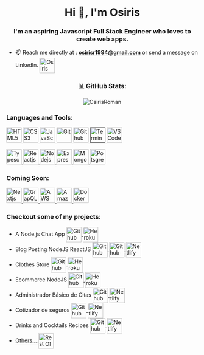 <!---

- 👋 Hi, I’m @OsirisRoman
- 👀 I’m interested in ...
- 🌱 I’m currently learning ...
- 💞️ I’m looking to collaborate on ...
- 📫 How to reach me ...

OsirisRoman/OsirisRoman is a ✨ special ✨ repository because its `README.md` (this file) appears on your GitHub profile.
You can click the Preview link to take a look at your changes.

--->

<h1 align="center">Hi 👋, I'm Osiris</h1>
<h3 align="center">I'm an aspiring Javascript Full Stack Engineer who loves to create web apps. </h3>

- 📫 Reach me directly at : **osirisr1994@gmail.com** or send a message on LinkedIn. <a href="https://www.linkedin.com/in/osirisroman/" target="blank">
    <img align="center" src="https://www.instituteofexcellence.com/wp-content/uploads/LinkedIn-logo.png" alt="Osiris Román" height="40" />
  </a>

<h3 align="center"> 📊 GitHub Stats: </h3>
<!---https://github.com/anuraghazra/github-readme-stats--->
<p align="center"><img src="https://github-readme-stats.vercel.app/api?username=osirisroman&show_icons=true&theme=algolia" alt="OsirisRoman" /></p>

<h3 align="left">Languages and Tools: </h3>
<p align="left">
  <a href="https://en.wikipedia.org/wiki/HTML5" target="_blank">
    <img src="https://upload.wikimedia.org/wikipedia/commons/thumb/6/61/HTML5_logo_and_wordmark.svg/1200px-HTML5_logo_and_wordmark.svg.png" alt="HTML5" height="40"/>
  </a>
  <a href="https://en.wikipedia.org/wiki/CSS" target="_blank">
    <img src="https://upload.wikimedia.org/wikipedia/commons/thumb/d/d5/CSS3_logo_and_wordmark.svg/1200px-CSS3_logo_and_wordmark.svg.png" alt="CSS3" height="40"/>
  </a>
  <a href="https://en.wikipedia.org/wiki/JavaScript" target="_blank">
    <img src="https://upload.wikimedia.org/wikipedia/commons/thumb/9/99/Unofficial_JavaScript_logo_2.svg/1200px-Unofficial_JavaScript_logo_2.svg.png" alt="JavaScript" height="40"/>
  </a>
  <a href="https://git-scm.com/" target="_blank">
    <img src="http://patricia-sauer.com/wp-content/uploads/2018/08/Git-Logo-1788C.png" alt="Git" height="40"/>
  </a>
  <a href="https://github.com/" target="_blank">
    <img src="https://github.githubassets.com/images/modules/logos_page/GitHub-Mark.png" alt="Github" height="40"/>
  </a>
  <a href="" target="_blank">
    <img src="https://cdn.iconscout.com/icon/free/png-512/terminal-13-438866.png" alt="Terminal" height="40"/>
  </a>
  <a href="https://code.visualstudio.com/" target="_blank"> 
    <img src="https://upload.wikimedia.org/wikipedia/commons/thumb/9/9a/Visual_Studio_Code_1.35_icon.svg/1200px-Visual_Studio_Code_1.35_icon.svg.png" alt="VSCode" height="40"/>
  </a>
</p>
<p align="left">
  <a href="https://www.typescriptlang.org/" target="_blank">
    <img src="https://upload.wikimedia.org/wikipedia/commons/thumb/4/4c/Typescript_logo_2020.svg/1200px-Typescript_logo_2020.svg.png" alt="Typescript" height="40"/>
  </a>
  <a href="https://reactjs.org/" target="_blank">
    <img src="https://upload.wikimedia.org/wikipedia/commons/thumb/a/a7/React-icon.svg/1200px-React-icon.svg.png" alt="Reactjs" height="40"/>
  </a>
  <a href="https://nodejs.org/en/" target="_blank">
    <img src="https://xurxodev.com/content/images/2015/12/Node-js-Logo.png" alt="Nodejs" height="40"/>
  </a>
  <a href="https://expressjs.com/" target="_blank">
    <img src="https://buttercms.com/static/images/tech_banners/ExpressJS.png" alt="Expressjs" height="40"/>
  </a>
  <a href="https://www.mongodb.com/" target="_blank">
    <img src="https://webassets.mongodb.com/_com_assets/cms/mongodb_logo1-76twgcu2dm.png" alt="MongoDB" height="40"/>
  </a>
  <a href="https://www.postgresql.org/" target="_blank"> 
    <img src="https://softwareengineeringdaily.com/wp-content/uploads/2016/10/PostgreSQL.png" alt="PotsgreSQL" height="40"/>
  </a>
</p>

<h3 align="left">Coming Soon: </h3>
<p align="left">
  <a href="https://nextjs.org/" target="_blank">
    <img src="https://upload.wikimedia.org/wikipedia/commons/thumb/8/8e/Nextjs-logo.svg/1200px-Nextjs-logo.svg.png" alt="Nextjs" height="40"/>
  </a>
  <a href="https://graphql.org/" target="_blank">
    <img src="https://www.pngfind.com/pngs/m/62-627254_i-wanted-to-give-graphql-a-shot-for.png" alt="GrapQL" height="40"/>
  </a>
  <a href="https://aws.amazon.com/es/lambda/" target="_blank">
    <img src="https://encrypted-tbn0.gstatic.com/images?q=tbn:ANd9GcQB4QHAXaZp97HUSuSAoOyX5yFB5RisJHRnzrJi5WjTjuOR9RxvB-gag8MtI_pWq6y89Nc&usqp=CAU" alt="AWS Lambda" height="40"/>
  </a>
  <a href="https://aws.amazon.com/es" target="_blank">
    <img src="https://impicode.com/wp-content/uploads/sites/2/2021/03/aws-logo-1.png" alt="Amazon Web Services" height="40"/>
  </a>
  <a href="https://www.docker.com/" target="_blank">
    <img src="https://www.docker.com/sites/default/files/social/docker_facebook_share.png" alt="Docker" height="40"/>
  </a>
</p>

<h3 align="left">Checkout some of my projects: </h3>

- A Node.js Chat App <a href="https://github.com/OsirisRoman/chat-app-nodejs" target="blank">
    <img align="center" src="https://github.githubassets.com/images/modules/logos_page/GitHub-Mark.png" alt="Github Repository" height="40" />
  </a><a href="https://osirisroman-nodejs-chat.herokuapp.com/" target="blank">
    <img align="center" src="https://uploads.sitepoint.com/wp-content/uploads/2016/04/1461122387heroku-logo.jpg" alt="Heroku Live Demo" height="40" />
  </a>
- Blog Posting NodeJS ReactJS <a href="https://github.com/OsirisRoman/RESTful-API" target="blank">
    <img align="center" src="https://github.githubassets.com/images/modules/logos_page/GitHub-Mark.png" alt="Github Repository" height="40" />
  </a><a href="https://github.com/OsirisRoman/React-Node-Decoupled" target="blank">
    <img align="center" src="https://github.githubassets.com/images/modules/logos_page/GitHub-Mark.png" alt="Github Repository" height="40" />
  </a><a href="https://osirisroman-nodejs-reactjs-blog-posting.netlify.app/" target="blank">
    <img align="center" src="https://opencollective-production.s3.us-west-1.amazonaws.com/ff0a6e30-eab3-11e9-a22e-83df461207f7.png" alt="Netlify Live Demo" height="40" />
  </a>
- Clothes Store <a href="https://github.com/OsirisRoman/ClothesStore" target="blank">
    <img align="center" src="https://github.githubassets.com/images/modules/logos_page/GitHub-Mark.png" alt="Github Repository" height="40" />
  </a><a href="https://osirisroman-clothes-store.herokuapp.com/" target="blank">
    <img align="center" src="https://uploads.sitepoint.com/wp-content/uploads/2016/04/1461122387heroku-logo.jpg" alt="Heroku Live Demo" height="40" />
  </a>
- Ecommerce NodeJS <a href="https://github.com/OsirisRoman/File-Upload-Download" target="blank">
    <img align="center" src="https://github.githubassets.com/images/modules/logos_page/GitHub-Mark.png" alt="Github Repository" height="40" />
  </a><a href="https://osirisroman-nodejs-ecommerce.herokuapp.com/" target="blank">
    <img align="center" src="https://uploads.sitepoint.com/wp-content/uploads/2016/04/1461122387heroku-logo.jpg" alt="Heroku Live Demo" height="40" />
  </a>
- Administrador Básico de Citas <a href="https://github.com/OsirisRoman/administradorbasicodecitas" target="blank">
    <img align="center" src="https://github.githubassets.com/images/modules/logos_page/GitHub-Mark.png" alt="Github Repository" height="40" />
  </a><a href="https://osirisroman-administrador-de-citas.netlify.app/" target="blank">
    <img align="center" src="https://opencollective-production.s3.us-west-1.amazonaws.com/ff0a6e30-eab3-11e9-a22e-83df461207f7.png" alt="Netlify Live Demo" height="40" />
  </a>
- Cotizador de seguros <a href="https://github.com/OsirisRoman/cotizador" target="blank">
    <img align="center" src="https://github.githubassets.com/images/modules/logos_page/GitHub-Mark.png" alt="Github Repository" height="40" />
  </a><a href="https://osirisroman-cotizador-de-seguros.netlify.app/" target="blank">
    <img align="center" src="https://opencollective-production.s3.us-west-1.amazonaws.com/ff0a6e30-eab3-11e9-a22e-83df461207f7.png" alt="Netlify Live Demo" height="40" />
  </a>
- Drinks and Cocktails Recipes <a href="https://github.com/OsirisRoman/drinks_and_cocktails_recipes" target="blank">
    <img align="center" src="https://github.githubassets.com/images/modules/logos_page/GitHub-Mark.png" alt="Github Repository" height="40" />
  </a><a href="https://osirisroman-drink-and-cocktails-recipes.netlify.app/" target="blank">
    <img align="center" src="https://opencollective-production.s3.us-west-1.amazonaws.com/ff0a6e30-eab3-11e9-a22e-83df461207f7.png" alt="Netlify Live Demo" height="40" />
  </a>
- <a href="https://github.com/OsirisRoman?tab=repositories" target="blank">
    Others...
    <img align="center" src="https://github.githubassets.com/images/modules/logos_page/GitHub-Mark.png" alt="Rest Of Github Repositories" height="40" />
  </a>
